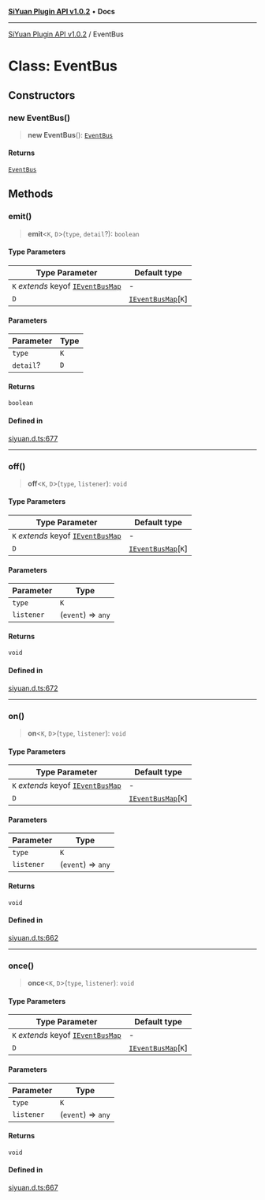 [**SiYuan Plugin API v1.0.2**](../README.md) • **Docs**

---

[SiYuan Plugin API v1.0.2](../README.md) / EventBus

# Class: EventBus

## Constructors

### new EventBus()

> **new EventBus**(): [`EventBus`](EventBus.md)

#### Returns

[`EventBus`](EventBus.md)

## Methods

### emit()

> **emit**\<`K`, `D`\>(`type`, `detail`?): `boolean`

#### Type Parameters

| Type Parameter                                                      | Default type                                           |
| ------------------------------------------------------------------- | ------------------------------------------------------ |
| `K` _extends_ keyof [`IEventBusMap`](../interfaces/IEventBusMap.md) | -                                                      |
| `D`                                                                 | [`IEventBusMap`](../interfaces/IEventBusMap.md)\[`K`\] |

#### Parameters

| Parameter | Type |
| --------- | ---- |
| `type`    | `K`  |
| `detail`? | `D`  |

#### Returns

`boolean`

#### Defined in

[siyuan.d.ts:677](https://github.com/siyuan-note/petal/tree/main/siyuan.d.ts#L677)

---

### off()

> **off**\<`K`, `D`\>(`type`, `listener`): `void`

#### Type Parameters

| Type Parameter                                                      | Default type                                           |
| ------------------------------------------------------------------- | ------------------------------------------------------ |
| `K` _extends_ keyof [`IEventBusMap`](../interfaces/IEventBusMap.md) | -                                                      |
| `D`                                                                 | [`IEventBusMap`](../interfaces/IEventBusMap.md)\[`K`\] |

#### Parameters

| Parameter  | Type               |
| ---------- | ------------------ |
| `type`     | `K`                |
| `listener` | (`event`) => `any` |

#### Returns

`void`

#### Defined in

[siyuan.d.ts:672](https://github.com/siyuan-note/petal/tree/main/siyuan.d.ts#L672)

---

### on()

> **on**\<`K`, `D`\>(`type`, `listener`): `void`

#### Type Parameters

| Type Parameter                                                      | Default type                                           |
| ------------------------------------------------------------------- | ------------------------------------------------------ |
| `K` _extends_ keyof [`IEventBusMap`](../interfaces/IEventBusMap.md) | -                                                      |
| `D`                                                                 | [`IEventBusMap`](../interfaces/IEventBusMap.md)\[`K`\] |

#### Parameters

| Parameter  | Type               |
| ---------- | ------------------ |
| `type`     | `K`                |
| `listener` | (`event`) => `any` |

#### Returns

`void`

#### Defined in

[siyuan.d.ts:662](https://github.com/siyuan-note/petal/tree/main/siyuan.d.ts#L662)

---

### once()

> **once**\<`K`, `D`\>(`type`, `listener`): `void`

#### Type Parameters

| Type Parameter                                                      | Default type                                           |
| ------------------------------------------------------------------- | ------------------------------------------------------ |
| `K` _extends_ keyof [`IEventBusMap`](../interfaces/IEventBusMap.md) | -                                                      |
| `D`                                                                 | [`IEventBusMap`](../interfaces/IEventBusMap.md)\[`K`\] |

#### Parameters

| Parameter  | Type               |
| ---------- | ------------------ |
| `type`     | `K`                |
| `listener` | (`event`) => `any` |

#### Returns

`void`

#### Defined in

[siyuan.d.ts:667](https://github.com/siyuan-note/petal/tree/main/siyuan.d.ts#L667)
